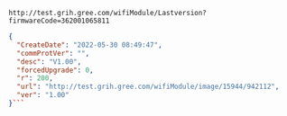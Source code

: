 `http://test.grih.gree.com/wifiModule/Lastversion?firmwareCode=362001065811`

```json
{
  "CreateDate": "2022-05-30 08:49:47",
  "commProtVer": "",
  "desc": "V1.00",
  "forcedUpgrade": 0,
  "r": 200,
  "url": "http://test.grih.gree.com/wifiModule/image/15944/942112",
  "ver": "1.00"
}```